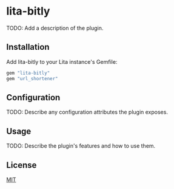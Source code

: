# lita-bitly

TODO: Add a description of the plugin.

## Installation

Add lita-bitly to your Lita instance's Gemfile:

``` ruby
gem "lita-bitly"
gem "url_shortener"
```


## Configuration

TODO: Describe any configuration attributes the plugin exposes.

## Usage

TODO: Describe the plugin's features and how to use them.

## License

[MIT](http://opensource.org/licenses/MIT)
